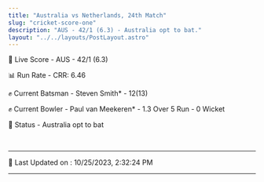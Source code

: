 ```yaml
---
title: "Australia vs Netherlands, 24th Match"
slug: "cricket-score-one"
description: "AUS - 42/1 (6.3) - Australia opt to bat."
layout: "../../layouts/PostLayout.astro"
---
```


🔴 Live Score - AUS - 42/1 (6.3)  

📊 Run Rate - CRR: 6.46  

✊ Current Batsman - Steven Smith* - 12(13)  

✊ Current Bowler - Paul van Meekeren* - 1.3 Over 5 Run - 0 Wicket  

📑 Status - Australia opt to bat

<br />

***

📝 Last Updated on : 10/25/2023, 2:32:24 PM

***

